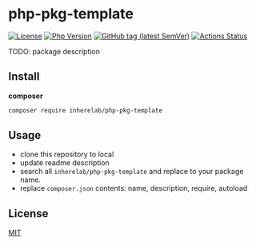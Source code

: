 # php-pkg-template

[![License](https://img.shields.io/packagist/l/inherelab/php-pkg-template.svg?style=flat-square)](LICENSE)
[![Php Version](https://img.shields.io/badge/php-%3E=7.2.0-brightgreen.svg?maxAge=2592000)](https://packagist.org/packages/inherelab/php-pkg-template)
[![GitHub tag (latest SemVer)](https://img.shields.io/github/tag/inherelab/php-pkg-template)](https://github.com/inherelab/php-pkg-template)
[![Actions Status](https://github.com/inherelab/php-pkg-template/workflows/Unit-Tests/badge.svg)](https://github.com/inherelab/php-pkg-template/actions)

TODO: package description

## Install

**composer**

```bash
composer require inherelab/php-pkg-template
```

## Usage

- clone this repository to local
- update readme description
- search all `inherelab/php-pkg-template` and replace to your package name.
- replace `composer.json` contents: name, description, require, autoload

## License

[MIT](LICENSE)
